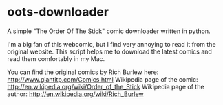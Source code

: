 oots-downloader
===============

A simple "The Order Of The Stick" comic downloader written in python.

I'm a big fan of this webcomic, but I find very annoying to read it from the original website. This script helps me to download the latest comics and read them comfortably in my Mac.

You can find the original comics by Rich Burlew here: http://www.giantitp.com/Comics.html
Wikipedia page of the comic: http://en.wikipedia.org/wiki/Order_of_the_Stick
Wikipedia page of the author: http://en.wikipedia.org/wiki/Rich_Burlew
